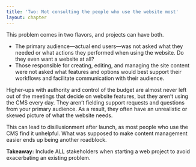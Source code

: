 ```yaml
---
title: 'Two: Not consulting the people who use the website most'
layout: chapter
---
```



This problem comes in two flavors, and projects can have both.

- The primary audience—actual end users—was not asked what they needed or what actions they performed when using the website. Do they even want a website at all?
- Those responsible for creating, editing, and managing the site content were not asked what features and options would best support their workflows and facilitate communication with their audience.

Higher-ups with authority and control of the budget are almost never left out of the meetings that decide on website features, but they aren’t using the CMS every day. They aren’t fielding support requests and questions from your primary audience. As a result, they often have an unrealistic or skewed picture of what the website needs.

This can lead to disillusionment after launch, as most people who use the CMS find it unhelpful. What was supposed to make content management easier ends up being another roadblock.

**Takeaway:** Include ALL stakeholders when starting a web project to avoid exacerbating an existing problem.

